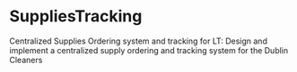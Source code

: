 # SuppliesTracking
Centralized Supplies Ordering system and tracking for LT: Design and implement a centralized supply ordering and tracking system for the Dublin Cleaners
